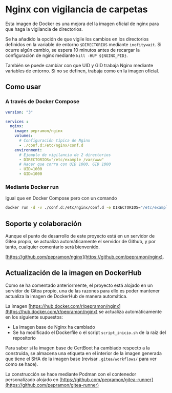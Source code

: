# Nginx con vigilancia de carpetas

Esta imagen de Docker es una mejora del la imagen oficial de nginx para que haga la vigilancia de directorios.

Se ha añadido la opción de que vigile los cambios en los directorios definidos en la variable de entorno `$DIRECTORIOS` mediante `inofitywait`. Si ocurre algún cambio, se espera 10 minutos antes de recargar la configuración de nginx mediante `kill -HUP ${NGINX_PID}`.

También se puede cambiar con que UID y GID trabaja Nginx mediante variables de entorno. Si no se definen, trabaja como en la imagen oficial. 

## Como usar

### A través de Docker Compose

```yml
version: "3"

services :
  nginx:
    image: pepramon/nginx
    volumes:
      # Configuración típica de Nginx
      - ./conf.d:/etc/nginx/conf.d
    environment:
      # Ejemplo de vigilancia de 2 directorios
      - DIRECTORIOS="/etc/example /var/www"
      # Hacer que corra con UID 1000, GID 1000
      - UID=1000
      - GID=1000
```

### Mediante Docker run

Igual que en Docker Compose pero con un comando

```bash
docker run -d -v ./conf.d:/etc/nginx/conf.d -e DIRECTORIOS="/etc/example /var/www"  -e UID=1000 -e GID=1000 pepramon/nginx
```

## Soporte y colaboración

Aunque el punto de desarrollo de este proyecto está en un servidor de Gitea propio, se actualiza automáticamente el servidor de Github, y por tanto, cualquier comentario será bienvenido.

[https://github.com/pepramon/nginx](https://github.com/pepramon/nginx).

## Actualización de la imagen en DockerHub

Como se ha comentado anteriormente, el proyecto está alojado en un servidor de Gitea propio, una de las razones para ello es poder mantener actualiza la imagen de DockerHub de manera automática.

La imagen [https://hub.docker.com/r/pepramon/nginx](https://hub.docker.com/r/pepramon/nginx) se actualiza automáticamente en los siguiente supuestos:

* La imagen base de Nginx ha cambiado
* Se ha modificado el Dockerfile o el script `script_inicio.sh` de la raíz del repositorio

Para saber si la imagen base de CertBoot ha cambiado respecto a la construida, se almacena una etiqueta en el interior de la imagen generada que tiene el SHA de la imagen base (revisar `.gitea/workflows/` para ver como se hace).

La construcción se hace mediante Podman con el contenedor personalizado alojado en [https://github.com/pepramon/gitea-runner](https://github.com/pepramon/gitea-runner)